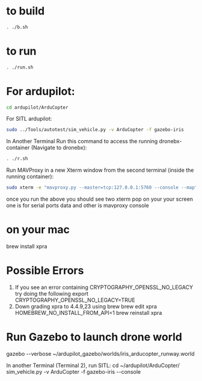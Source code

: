 
# to build

```bash
. ./b.sh
```


# to run

```bash
. ./run.sh
```



# For ardupilot:


```bash
cd ardupilot/ArduCopter
```

For SITL ardupilot:

```bash
sudo ../Tools/autotest/sim_vehicle.py -v ArduCopter -f gazebo-iris
```

In Another Terminal Run this command to access the running dronebx-container (Navigate to dronebx):

```bash
. ./r.sh
```

Run MAVProxy in a new Xterm window from the second terminal (inside the running container):

```bash
sudo xterm -e "mavproxy.py --master=tcp:127.0.0.1:5760 --console --map" &
```



once you run the above you should see two xterm pop on your your screen
one is for serial ports data and other is mavproxy console

# on your mac

brew install xpra 

# Possible Errors
1. If you see an error containing CRYPTOGRAPHY_OPENSSL_NO_LEGACY try doing the following
    export CRYPTOGRAPHY_OPENSSL_NO_LEGACY=TRUE
2. Down grading xpra to 4.4.9,23 using brew
    brew edit xpra
    HOMEBREW_NO_INSTALL_FROM_API=1 brew reinstall xpra


# Run Gazebo to launch  drone world

gazebo --verbose ~/ardupilot_gazebo/worlds/iris_arducopter_runway.world

In another Terminal (Terminal 2), run SITL:
cd ~/ardupilot/ArduCopter/
sim_vehicle.py -v ArduCopter -f gazebo-iris --console
